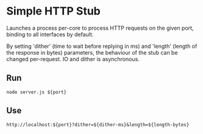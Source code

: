 # Simple HTTP Stub
Launches a process per-core to process HTTP requests on the given port, binding to all interfaces by default.

By setting 'dither' (time to wait before replying in ms) and 'length' (length of the response in bytes) parameters, the behaviour of the stub can be changed per-request. IO and dither is asynchronous.

## Run 
```
node server.js ${port}
```

## Use
```
http://localhost:${port}?dither=${dither-ms}&length=${length-bytes}
```
